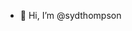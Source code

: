 - 👋 Hi, I’m @sydthompson

<!---
sydthompson/sydthompson is a ✨ special ✨ repository because its `README.md` (this file) appears on your GitHub profile.
You can click the Preview link to take a look at your changes.
--->
